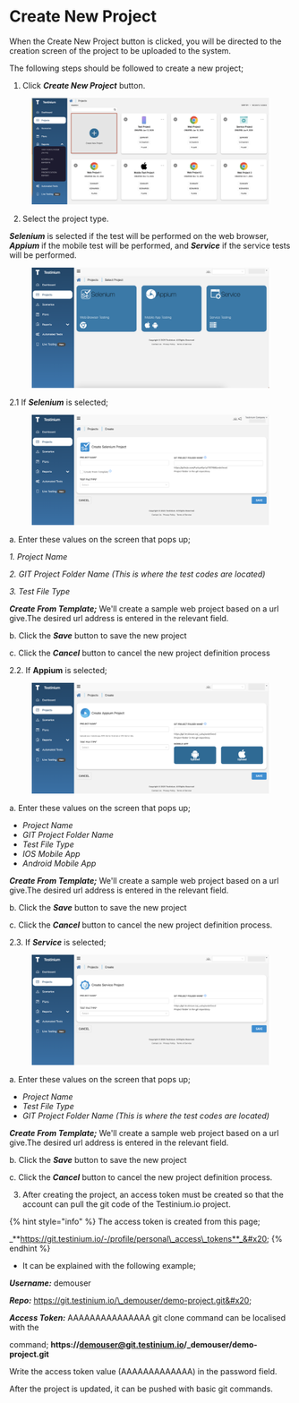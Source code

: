 # Create New Project

When the Create New Project button is clicked, you will be directed to the creation screen of the project to be uploaded to the system.

The following steps should be followed to create a new project;

1. Click  _**Create New Project**_ button.

<figure><img src="../../.gitbook/assets/Create project.png" alt=""><figcaption></figcaption></figure>

2. Select the project type.

_**Selenium**_ is selected if the test will be performed on the web browser, _**Appium**_ if the mobile test will be performed, and _**Service**_ if the service tests will be performed.

<figure><img src="../../.gitbook/assets/Screenshot 2025-01-28 at 12.16.06.png" alt=""><figcaption></figcaption></figure>

&#x20;2.1  If _**Selenium**_ is selected;

<figure><img src="../../.gitbook/assets/Screenshot 2025-01-28 at 12.19.42.png" alt=""><figcaption></figcaption></figure>

a. Enter these values on the screen that pops up;

&#x20;   _1. Project Name_

&#x20;   _2. GIT Project Folder Name (This is where the test codes are located)_

&#x20;   _3. Test File Type_

_**Create From Template;**_ We'll create a sample web project based on a url give.The desired url     address is entered in the relevant field.

b. Click the _**Save**_ button to save the new project

c. Click the _**Cancel**_ button to cancel the new project definition process



2.2. If  **Appium** is selected;

<figure><img src="../../.gitbook/assets/Screenshot 2025-01-28 at 12.38.16.png" alt=""><figcaption></figcaption></figure>

a. Enter these values on the screen that pops up;

* _Project Name_
* _GIT Project Folder Name_
* _Test File Type_
* _IOS Mobile App_
* _Android Mobile App_

_**Create From Template;**_ We'll create a sample web project based on a url give.The desired url     address is entered in the relevant field.

b. Click the _**Save**_ button to save the new project

c. Click the _**Cancel**_ button to cancel the new project definition process.



2.3. If _**Service**_ is selected;

<figure><img src="../../.gitbook/assets/Screenshot 2025-01-28 at 12.45.06.png" alt=""><figcaption></figcaption></figure>

a. Enter these values on the screen that pops up;

* _Project Name_
* _Test File Type_
* _GIT Project Folder Name (This is where the test codes are located)_

_**Create From Template;**_ We'll create a sample web project based on a url give.The desired url address is entered in the relevant field.

b. Click the _**Save**_ button to save the new project

c. Click the _**Cancel**_ button to cancel the new project definition process.



3. After creating the project, an access token must be created so that the account can pull the git code of the Testinium.io project.&#x20;

{% hint style="info" %}
&#x20; The access token is created from this page;&#x20;

&#x20; _**https://git.testinium.io/-/profile/personal\_access\_tokens**_&#x20;
{% endhint %}

* It can be explained with the following example;

&#x20;    _**Username:**_ demouser&#x20;

&#x20;    _**Repo:**_ https://git.testinium.io/\_demouser/demo-project.git&#x20;

&#x20; _**Access Token:**_ AAAAAAAAAAAAAAA git clone command can be localised with the                         &#x20;

&#x20;    command;  **https://demouser@git.testinium.io/\_demouser/demo-project.git**

&#x20;    Write the access token value (AAAAAAAAAAAAA) in the password field.&#x20;

&#x20;    After the project is updated, it can be pushed with basic git commands.&#x20;
